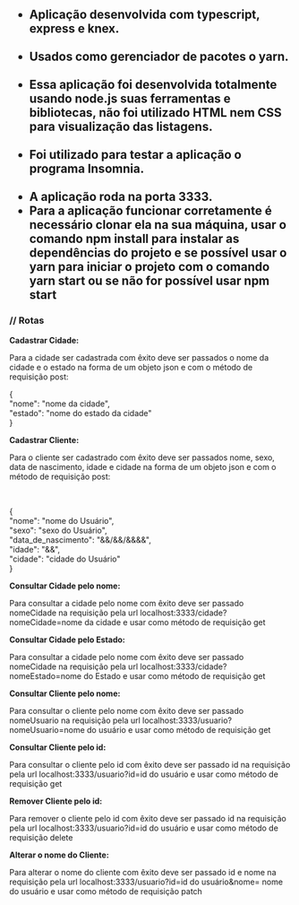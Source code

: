 <h2><ul><li>Aplicação desenvolvida com typescript, express e knex.</li> <br>
	
<li>Usados como gerenciador de pacotes o yarn.</li> <br>

<li>Essa aplicação foi desenvolvida totalmente usando node.js suas ferramentas e bibliotecas, não foi utilizado HTML nem CSS para visualização das listagens. </li> <br>

<li>Foi utilizado para testar a aplicação o programa Insomnia.</li> <br>

<li>A aplicação roda na porta 3333.</li>

<li> Para a aplicação funcionar corretamente é necessário clonar ela na sua máquina, usar o comando npm install para instalar as dependências do projeto e se possível usar o 
	yarn para iniciar o projeto com o comando yarn start ou se não for possível usar npm start </li> </ul></h2>


<h3>// Rotas</h3>

 <strong>Cadastrar Cidade:</strong> 

 <p> Para a cidade ser cadastrada com êxito deve ser passados o nome da cidade e o estado na forma de um objeto json e com o método de requisição post: </p>
 <p> {	<br>
	"nome": "nome da cidade", <br>
	"estado": "nome do estado da cidade" <br>
  } </p>


<strong> Cadastrar Cliente: </strong> 

 <p> Para o cliente ser cadastrado com êxito deve ser passados nome, sexo, data de nascimento, idade e cidade na forma de um objeto json e com o método de requisição post: </p> <br>

  <p>{ <br>
	"nome": "nome do Usuário", <br>
	"sexo": "sexo do Usuário", <br>
	"data_de_nascimento": "&&/&&/&&&&", <br>
	"idade": "&&", <br>
	"cidade": "cidade do Usuário" <br>
  } </p>

<strong> Consultar Cidade pelo nome: </strong>

 <p> Para consultar a cidade pelo nome com êxito deve ser passado nomeCidade na requisição pela url localhost:3333/cidade?nomeCidade=nome da cidade e usar como método de requisição get </p>



<strong> Consultar Cidade pelo Estado: </strong>

<p>  Para consultar a cidade pelo nome com êxito deve ser passado nomeCidade na requisição pela url localhost:3333/cidade?nomeEstado=nome do Estado e usar como método de requisição get </p>


 
<strong> Consultar Cliente pelo nome: </strong>

 <p> Para consultar o cliente pelo nome com êxito deve ser passado nomeUsuario na requisição pela url localhost:3333/usuario?nomeUsuario=nome do usuário e usar como método de requisição get </p>



<strong> Consultar Cliente pelo id: </strong>

<p>  Para consultar o cliente pelo id com êxito deve ser passado id na requisição pela url localhost:3333/usuario?id=id do usuário e usar como método de requisição get </p>



<strong> Remover Cliente pelo id: </strong> 

 <p> Para remover o cliente pelo id com êxito deve ser passado id na requisição pela url localhost:3333/usuario?id=id do usuário e usar como método de requisição delete </p>



<strong> Alterar o nome do Cliente: </strong>

<p>  Para alterar o nome do cliente com êxito deve ser passado id e nome na requisição pela url localhost:3333/usuario?id=id do usuário&nome= nome do usuário e usar como método de requisição patch</p>
